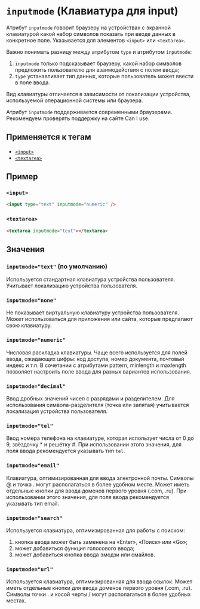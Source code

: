 # `inputmode` (Клавиатура для input)

Атрибут `inputmode` говорит браузеру на устройствах с экранной клавиатурой какой набор символов показать при вводе данных в конкретное поле. Указывается для элементов `<input>` или `<textarea>`.

Важно понимать разницу между атрибутом `type` и атрибутом `inputmode`:

1. `inputmode` только подсказывает браузеру, какой набор символов предложить пользователю для взаимодействия с полем ввода;
2. `type` устанавливает тип данных, которые пользователь может ввести в поле ввода.

Вид клавиатуры отличается в зависимости от локализации устройства, используемой операционной системы или браузера.

Атрибут `inputmode` поддерживается современными браузерами. Рекомендуем проверять поддержку на сайте Can I use.

## Применяется к тегам

- [`<input>`](<../TAGS FORM/input (ПОЛЕ ВВОДА).md>)
- [`<textarea>`](<../TAGS FORM/textarea (МНОГОСТРОЧНОЕ ПОЛЕ ВВОДА).md>)

## Пример

### `<input>`

```html
<input type="text" inputmode="numeric" />
```

### `<textarea>`

```html
<textarea inputmode="text"></textarea>
```

## Значения

### `inputmode="text"` (по умолчанию)

Используется стандартная клавиатура устройства пользователя. Учитывает локализацию устройства пользователя.

### `inputmode="none"`

Не показывает виртуальную клавиатуру устройства пользователя. Может использоваться для приложения или сайта, которые предлагают свою клавиатуру.

### `inputmode="numeric"`

Числовая раскладка клавиатуры. Чаще всего используется для полей ввода, ожидающих цифры: код доступа, номер документа, почтовый индекс и т.п. В сочетании с атрибутами pattern, minlength и maxlength позволяет настроить поле ввода для разных вариантов использования.

### `inputmode="decimal"`

Ввод дробных значений чисел с разрядами и разделителем. Для использования символа-разделителя (точка или запятая) учитывается локализация устройства пользователя.

### `inputmode="tel"`

Ввод номера телефона на клавиатуре, которая использует числа от 0 до 9, звёздочку \* и решётку #. При использовании этого значения, для поля ввода рекомендуется указывать тип `tel`.

### `inputmode="email"`

Клавиатура, оптимизированная для ввода электронной почты. Символы @ и точка . могут располагаться в более удобном месте. Может иметь отдельные кнопки для ввода доменов первого уровня (.com, .ru). При использовании этого значения, для поля ввода рекомендуется указывать тип email.

### `inputmode="search"`

Используется клавиатура, оптимизированная для работы с поиском:

1. кнопка ввода может быть заменена на «Enter», «Поиск» или «Go»;
2. может добавиться функция голосового ввода;
3. может добавиться кнопка ввода эмодзи или смайлов.

### `inputmode="url"`

Используется клавиатура, оптимизированная для ввода ссылок. Может иметь отдельные кнопки для ввода доменов первого уровня (.com, .ru). Символы точки . и косой черты / могут располагаться в более удобных местах.
